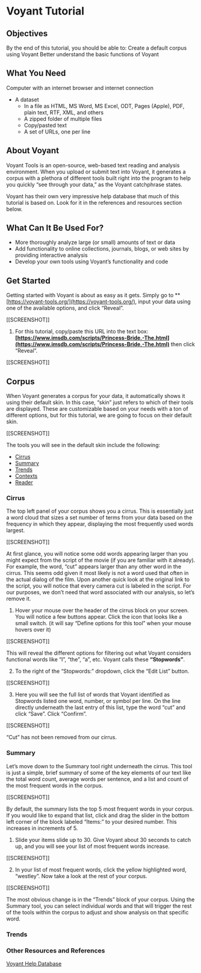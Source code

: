 # Voyant Tutorial

## Objectives

By the end of this tutorial, you should be able to:
Create a default corpus using Voyant
Better understand the basic functions of Voyant



## What You Need
Computer with an internet browser and internet connection
- A dataset 
    - In a file as HTML, MS Word, MS Excel, ODT, Pages (Apple), PDF, plain text, RTF, XML, and others 
    - A zipped folder of multiple files
    - Copy/pasted text
    - A set of URLs, one per line


## About Voyant

Voyant Tools is an open-source, web-based text reading and analysis environment. When you upload or submit text into Voyant, it generates a corpus with a plethora of different tools built right into the program to help you quickly “see through your data,” as the Voyant catchphrase states. 

Voyant has their own very impressive help database that much of this tutorial is based on. Look for it in the references and resources section below. 

## What Can It Be Used For? 

- More thoroughly analyze large (or small) amounts of text or data 
- Add functionality to online collections, journals, blogs, or web sites by providing interactive analysis
- Develop your own tools using Voyant’s functionality and code

## Get Started

Getting started with Voyant is about as easy as it gets. Simply go to **[https://voyant-tools.org/](https://voyant-tools.org/), input your data using one of the available options, and click “Reveal”. 

[[SCREENSHOT]]
1. For this tutorial, copy/paste this URL into the text box: **[https://www.imsdb.com/scripts/Princess-Bride,-The.html](https://www.imsdb.com/scripts/Princess-Bride,-The.html)** then click “Reveal”.

[[SCREENSHOT]]


## Corpus

When Voyant generates a corpus for your data, it automatically shows it using their default skin. In this case, “skin” just refers to which of their tools are displayed. These are customizable based on your needs with a ton of different options, but for this tutorial, we are going to focus on their default skin.

[[SCREENSHOT]]

The tools you will see in the default skin include the following: 

- [Cirrus](linktosection)
- [Summary](linktosection)
- [Trends](linktosection)
- [Contexts](linktosection)
- [Reader](linktosection)

### Cirrus

The top left panel of your corpus shows you a cirrus. This is essentially just a word cloud that sizes a set number of terms from your data based on the frequency in which they appear, displaying the most frequently used words largest. 

[[SCREENSHOT]]

At first glance, you will notice some odd words appearing larger than you might expect from the script of the movie (if you are familiar with it already). For example, the word, “cut” appears larger than any other word in the cirrus. This seems odd given it most likely is not a word used that often in the actual dialog of the film. Upon another quick look at the original link to the script, you will notice that every camera cut is labeled in the script. For our purposes, we don’t need that word associated with our analysis, so let’s remove it. 

1. Hover your mouse over the header of the cirrus block on your screen. You will notice a few buttons appear. Click the icon that looks like a small switch. (it will say “Define options for this tool” when your mouse hovers over it)

[[SCREENSHOT]]

This will reveal the different options for filtering out what Voyant considers functional words like “I”, “the”, “a”, etc. Voyant calls these **“Stopwords”**.

2. To the right of the “Stopwords:” dropdown, click the “Edit List” button.

[[SCREENSHOT]]

3. Here you will see the full list of words that Voyant identified as Stopwords listed one word, number, or symbol per line. On the line directly underneath the last entry of this list, type the word “cut” and click “Save”. Click “Confirm”.

[[SCREENSHOT]]

“Cut” has not been removed from our cirrus.

### Summary

Let’s move down to the Summary tool right underneath the cirrus. This tool is just a simple, brief summary of some of the key elements of our text like the total word count, average words per sentence, and a list and count of the most frequent words in the corpus.

[[SCREENSHOT]]

By default, the summary lists the top 5 most frequent words in your corpus. If you would like to expand that list, click and drag the slider in the bottom left corner of the block labeled “Items:” to your desired number. This increases in increments of 5. 

1. Slide your items slide up to 30. Give Voyant about 30 seconds to catch up, and you will see your list of most frequent words increase.

[[SCREENSHOT]]

2. In your list of most frequent words, click the yellow highlighted word, “westley”. Now take a look at the rest of your corpus. 

[[SCREENSHOT]]

The most obvious change is in the “Trends” block of your corpus. Using the Summary tool, you can select individual words and that will trigger the rest of the tools within the corpus to adjust and show analysis on that specific word. 

### Trends




### Other Resources and References
 
[Voyant Help Database](https://voyant-tools.org/docs/#!/guide/about)
